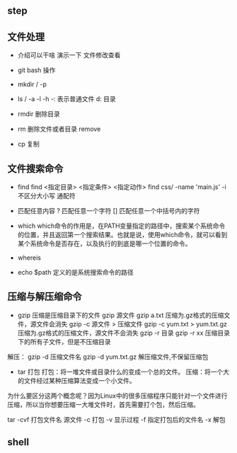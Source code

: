 ## step

## 文件处理

- 介绍可以干啥 演示一下 文件修改查看

- git bash 操作

- mkdir / -p

- ls / -a -l -h
-: 表示普通文件 
d: 目录 

- rmdir 
删除目录
- rm
删除文件或者目录 remove

- cp 复制

## 文件搜索命令
- find
find <指定目录> <指定条件> <指定动作>
find css/ -name 'main.js'
-i 不区分大小写
通配符
* 匹配任意内容
? 匹配任意一个字符
[] 匹配任意一个中括号内的字符


- which
which命令的作用是，在PATH变量指定的路径中，搜索某个系统命令的位置，并且返回第一个搜索结果。也就是说，使用which命令，就可以看到某个系统命令是否存在，以及执行的到底是哪一个位置的命令。

- whereis

- echo $path
定义的是系统搜索命令的路径

## 压缩与解压缩命令

- gzip
压缩是压缩目录下的文件
gzip 源文件	gzip a.txt	压缩为.gz格式的压缩文件，源文件会消失
gzip -c 源文件 > 压缩文件	gzip -c yum.txt > yum.txt.gz	压缩为.gz格式的压缩文件，源文件不会消失
gzip -r 目录	gzip -r xx	压缩目录下的所有子文件，但是不压缩目录

解压：
gzip -d 压缩文件名	gzip -d yum.txt.gz	解压缩文件,不保留压缩包

- tar 打包
打包：将一堆文件或目录什么的变成一个总的文件。
压缩：将一个大的文件经过某种压缩算法变成一个小文件。

为什么要区分这两个概念呢？因为Linux中的很多压缩程序只能针对一个文件进行压缩，所以当你想要压缩一大堆文件时，首先需要打个包，然后压缩。

tar -cvf 打包文件名 源文件
-c 打包
-v 显示过程
-f 指定打包后的文件名
-x  解包


## shell